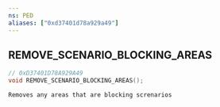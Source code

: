 ```yaml
---
ns: PED
aliases: ["0xd37401d78a929a49"]
---
```

## REMOVE_SCENARIO_BLOCKING_AREAS

```c
// 0xD37401D78A929A49
void REMOVE_SCENARIO_BLOCKING_AREAS();
```

```
Removes any areas that are blocking screnarios
```
